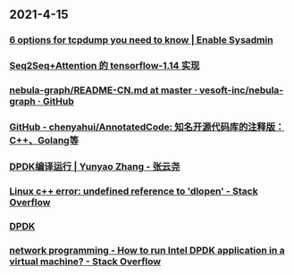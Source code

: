 
## 2021-4-15

### [6 options for tcpdump you need to know | Enable Sysadmin](https://www.redhat.com/sysadmin/tcpdump-part-2)

### [Seq2Seq+Attention 的 tensorflow-1.14 实现](https://juejin.cn/post/6950602231905746975)

### [nebula-graph/README-CN.md at master · vesoft-inc/nebula-graph · GitHub](https://github.com/vesoft-inc/nebula-graph/blob/master/README-CN.md)

### [GitHub - chenyahui/AnnotatedCode: 知名开源代码库的注释版：C++、Golang等](https://github.com/chenyahui/AnnotatedCode)

### [DPDK编译运行 | Yunyao Zhang - 张云尧](http://aidaiz.com/dpdk/index.html)

### [Linux c++ error: undefined reference to 'dlopen' - Stack Overflow](https://stackoverflow.com/questions/956640/linux-c-error-undefined-reference-to-dlopen)

### [DPDK](http://core.dpdk.org/doc/quick-start/)

### [network programming - How to run Intel DPDK application in a virtual machine? - Stack Overflow](https://stackoverflow.com/questions/19077996/how-to-run-intel-dpdk-application-in-a-virtual-machine)